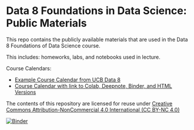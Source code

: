 # Data 8 Foundations in Data Science: Public Materials

This repo contains the publicly available materials that are used in the Data 8 Foundations of Data Science course.

This includes: homeworks, labs, and notebooks used in lecture.

Course Calendars:
- [Example Course Calendar from UCB Data 8](http://data8.org/materials-fds/)
- [Course Calendar with link to Colab, Deepnote, Binder, and HTML Versions](http://data8.org/materials-fds/demo.html)

The contents of this repository are licensed for reuse under [Creative Commons Attribution-NonCommercial 4.0 International (CC BY-NC 4.0)](http://creativecommons.org/licenses/by-nc/4.0/)

[![Binder](https://mybinder.org/badge.svg)](https://mybinder.org/v2/gh/data-8/materials-fds/main)
